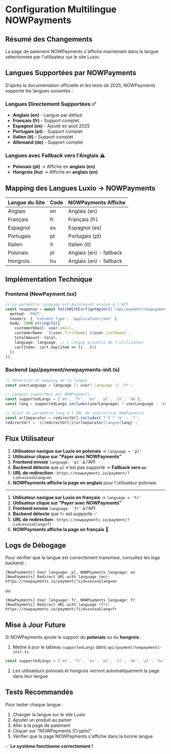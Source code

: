 # Configuration Multilingue NOWPayments

## Résumé des Changements

La page de paiement NOWPayments s'affiche maintenant dans la langue sélectionnée par l'utilisateur sur le site Luxio.

## Langues Supportées par NOWPayments

D'après la documentation officielle et les tests de 2025, NOWPayments supporte les langues suivantes :

### Langues Directement Supportées ✅
- **Anglais (en)** - Langue par défaut
- **Français (fr)** - Support complet
- **Espagnol (es)** - Ajouté en août 2025
- **Portugais (pt)** - Support complet
- **Italien (it)** - Support complet
- **Allemand (de)** - Support complet

### Langues avec Fallback vers l'Anglais ⚠️
- **Polonais (pl)** → Affiche en **anglais (en)**
- **Hongrois (hu)** → Affiche en **anglais (en)**

## Mapping des Langues Luxio → NOWPayments

| Langue du Site | Code | NOWPayments Affiche |
|----------------|------|---------------------|
| Anglais | en | Anglais (en) |
| Français | fr | Français (fr) |
| Espagnol | es | Espagnol (es) |
| Portugais | pt | Portugais (pt) |
| Italien | it | Italien (it) |
| Polonais | pl | Anglais (en) - fallback |
| Hongrois | hu | Anglais (en) - fallback |

## Implémentation Technique

### Frontend (NewPayment.tsx)
```typescript
// Le paramètre language est maintenant envoyé à l'API
const response = await fetchWithCsrf(getApiUrl('/api/payment/nowpayments-init'), {
  method: 'POST',
  headers: { 'Content-Type': 'application/json' },
  body: JSON.stringify({
    customerEmail: user.email,
    customerName: `${user.firstName} ${user.lastName}`,
    totalAmount: total,
    language: language, // ← Langue actuelle de l'utilisateur
    cartItems: cart.map(item => ({...}))
  })
});
```

### Backend (api/payment/nowpayments-init.ts)
```typescript
// Détection et mapping de la langue
const userLanguage = language || user?.language || 'fr';

// Langues supportées par NOWPayments
const supportedLangs = ['en', 'fr', 'es', 'pt', 'it', 'de'];
const lang = supportedLangs.includes(userLanguage) ? userLanguage : 'en';

// Ajout du paramètre lang à l'URL de redirection NOWPayments
const urlSeparator = redirectUrl.includes('?') ? '&' : '?';
redirectUrl = `${redirectUrl}${urlSeparator}lang=${lang}`;
```

## Flux Utilisateur

1. **Utilisateur navigue sur Luxio en polonais** → `language = 'pl'`
2. **Utilisateur clique sur "Payer avec NOWPayments"**
3. **Frontend envoie** `language: 'pl'` à l'API
4. **Backend détecte** que `pl` n'est pas supporté → **Fallback vers `en`**
5. **URL de redirection** : `https://nowpayments.io/payment/?iid=xxxxx&lang=en`
6. **NOWPayments affiche la page en anglais** pour l'utilisateur polonais

---

1. **Utilisateur navigue sur Luxio en français** → `language = 'fr'`
2. **Utilisateur clique sur "Payer avec NOWPayments"**
3. **Frontend envoie** `language: 'fr'` à l'API
4. **Backend détecte** que `fr` est supporté ✅
5. **URL de redirection** : `https://nowpayments.io/payment/?iid=xxxxx&lang=fr`
6. **NOWPayments affiche la page en français** 🎉

## Logs de Débogage

Pour vérifier que la langue est correctement transmise, consultez les logs backend :

```
[NowPayments] User language: pl, NOWPayments language: en
[NowPayments] Redirect URL with language (en): https://nowpayments.io/payment/?iid=xxxxx&lang=en
```

ou

```
[NowPayments] User language: fr, NOWPayments language: fr
[NowPayments] Redirect URL with language (fr): https://nowpayments.io/payment/?iid=xxxxx&lang=fr
```

## Mise à Jour Future

Si NOWPayments ajoute le support du **polonais** ou du **hongrois** :

1. Mettre à jour le tableau `supportedLangs` dans `api/payment/nowpayments-init.ts`
```typescript
const supportedLangs = ['en', 'fr', 'es', 'pt', 'it', 'de', 'pl', 'hu'];
```

2. Les utilisateurs polonais et hongrois verront automatiquement la page dans leur langue

## Tests Recommandés

Pour tester chaque langue :

1. Changer la langue sur le site Luxio
2. Ajouter un produit au panier
3. Aller à la page de paiement
4. Cliquer sur "NOWPayments (Crypto)"
5. Vérifier que la page NOWPayments s'affiche dans la bonne langue

✅ **Le système fonctionne correctement !**
